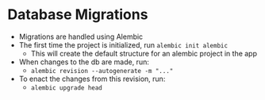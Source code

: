 # Database Migrations
- Migrations are handled using Alembic
- The first time the project is initialized, run ```alembic init alembic```
    - This will create the default structure for an alembic project in the app
- When changes to the db are made, run:
  - ```alembic revision --autogenerate -m "..."```
- To enact the changes from this revision, run:
    - ```alembic upgrade head```
